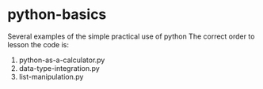 # python-basics
Several examples of the simple practical use of python
The correct order to lesson the code is:
1) python-as-a-calculator.py
2) data-type-integration.py
3) list-manipulation.py
